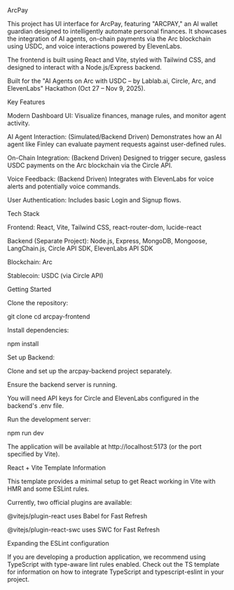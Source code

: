 ArcPay

This project has UI interface for ArcPay, featuring "ARCPAY," an AI wallet guardian designed to intelligently automate personal finances. It showcases the integration of AI agents, on-chain payments via the Arc blockchain using USDC, and voice interactions powered by ElevenLabs.

The frontend is built using React and Vite, styled with Tailwind CSS, and designed to interact with a Node.js/Express backend.

Built for the "AI Agents on Arc with USDC – by Lablab.ai, Circle, Arc, and ElevenLabs" Hackathon (Oct 27 – Nov 9, 2025).

Key Features

Modern Dashboard UI: Visualize finances, manage rules, and monitor agent activity.

AI Agent Interaction: (Simulated/Backend Driven) Demonstrates how an AI agent like Finley can evaluate payment requests against user-defined rules.

On-Chain Integration: (Backend Driven) Designed to trigger secure, gasless USDC payments on the Arc blockchain via the Circle API.

Voice Feedback: (Backend Driven) Integrates with ElevenLabs for voice alerts and potentially voice commands.

User Authentication: Includes basic Login and Signup flows.

Tech Stack

Frontend: React, Vite, Tailwind CSS, react-router-dom, lucide-react

Backend (Separate Project): Node.js, Express, MongoDB, Mongoose, LangChain.js, Circle API SDK, ElevenLabs API SDK

Blockchain: Arc

Stablecoin: USDC (via Circle API)

Getting Started

Clone the repository:

git clone <your-repo-url>
cd arcpay-frontend


Install dependencies:

npm install


Set up Backend:

Clone and set up the arcpay-backend project separately.

Ensure the backend server is running.

You will need API keys for Circle and ElevenLabs configured in the backend's .env file.

Run the development server:

npm run dev


The application will be available at http://localhost:5173 (or the port specified by Vite).

React + Vite Template Information

This template provides a minimal setup to get React working in Vite with HMR and some ESLint rules.

Currently, two official plugins are available:

@vitejs/plugin-react uses Babel for Fast Refresh

@vitejs/plugin-react-swc uses SWC for Fast Refresh

Expanding the ESLint configuration

If you are developing a production application, we recommend using TypeScript with type-aware lint rules enabled. Check out the TS template for information on how to integrate TypeScript and typescript-eslint in your project.
